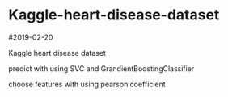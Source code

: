 # Kaggle-heart-disease-dataset

#2019-02-20

Kaggle heart disease dataset

predict with using SVC and GrandientBoostingClassifier

choose features with using pearson coefficient